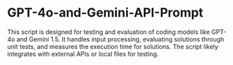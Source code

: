 # GPT-4o-and-Gemini-API-Prompt
This script is designed for testing and evaluation of coding models like GPT-4o and Gemini 1.5. It handles input processing, evaluating solutions through unit tests, and measures the execution time for solutions. The script likely integrates with external APIs or local files for testing.

